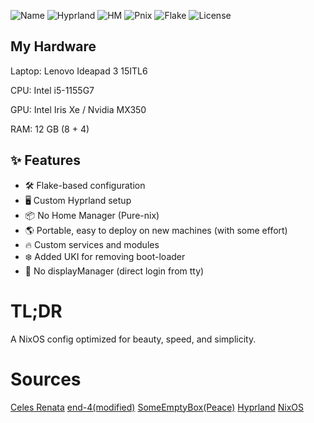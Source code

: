 ![Name](https://img.shields.io/badge/Arsham-Nixo-lightblue) ![Hyprland](https://img.shields.io/badge/Hyprland-Wayland-cyan) ![HM](https://img.shields.io/badge/Ditched-HomeMnager-red) ![Pnix](https://img.shields.io/badge/Pure-Nix-violet) ![Flake](https://img.shields.io/badge/Flake-orange) ![License](https://img.shields.io/github/license/ArshamEbr/Nixo)

## My Hardware
Laptop: Lenovo Ideapad 3 15ITL6

CPU: Intel i5-1155G7

GPU: Intel Iris Xe / Nvidia MX350

RAM: 12 GB (8 + 4)


## ✨ Features

- 🛠 Flake-based configuration
- 🖥 Custom Hyprland setup
- 📦 No Home Manager (Pure-nix)
- 🌎 Portable, easy to deploy on new machines (with some effort)
- 🔥 Custom services and modules
- ❄️ Added UKI for removing boot-loader
- 🌟 No displayManager (direct login from tty)

# TL;DR
A NixOS config optimized for beauty, speed, and simplicity.

# Sources
[Celes Renata](https://github.com/celesrenata/nix-flakes)
[end-4(modified)](https://github.com/end-4/dots-hyprland)
[SomeEmptyBox(Peace)](https://github.com/SomeEmptyBox/nixcfg)
[Hyprland](https://github.com/hyprwm/Hyprland)
[NixOS](https://nixos.wiki/)